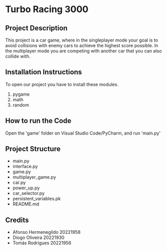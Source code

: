 # Turbo Racing 3000

## Project Description
This project is a car game, where in the singleplayer mode your goal is to avoid collisions with enemy cars to achieve the highest score possible.
In the multiplayer mode you are competing with another car that you can also collide with.

## Installation Instructions
To open our project you have to install these modules.
1. pygame 
2. math
3. random

## How to run the Code
Open the 'game' folder on Visual Studio Code/PyCharm, and run 'main.py'

## Project Structure
- main.py
- interface.py
- game.py
- multiplayer_game.py
- car.py
- power_up.py
- car_selector.py
- persistent_variables.pk
- README.md 

## Credits
- Afonso Hermenegildo 20221958
- Diogo Oliveira 20221930
- Tomás Rodrigues 20221956